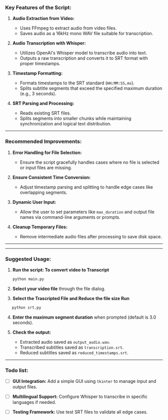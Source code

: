 ### Key Features of the Script:
1. **Audio Extraction from Video:**
   - Uses FFmpeg to extract audio from video files.
   - Saves audio as a 16kHz mono WAV file suitable for transcription.

2. **Audio Transcription with Whisper:**
   - Utilizes OpenAI's Whisper model to transcribe audio into text.
   - Outputs a raw transcription and converts it to SRT format with proper timestamps.

3. **Timestamp Formatting:**
   - Formats timestamps to the SRT standard (`HH:MM:SS,ms`).
   - Splits subtitle segments that exceed the specified maximum duration (e.g., 3 seconds).

4. **SRT Parsing and Processing:**
   - Reads existing SRT files.
   - Splits segments into smaller chunks while maintaining synchronization and logical text distribution.

---

### Recommended Improvements:
1. **Error Handling for File Selection:**
   - Ensure the script gracefully handles cases where no file is selected or input files are missing.

2. **Ensure Consistent Time Conversion:**
   - Adjust timestamp parsing and splitting to handle edge cases like overlapping segments.

3. **Dynamic User Input:**
   - Allow the user to set parameters like `max_duration` and output file names via command-line arguments or prompts.

4. **Cleanup Temporary Files:**
   - Remove intermediate audio files after processing to save disk space.

---


---

### Suggested Usage:

1. **Run the script: To convert video to Transcript** 
   ```bash
   python main.py
   ```
   

2. **Select your video file** through the file dialog.
3. **Select the Trascripted File and Reduce the file size Run**
```bash
   python srt.py
   ```

4. **Enter the maximum segment duration** when prompted (default is 3.0 seconds).

5. **Check the output:**
   - Extracted audio saved as `output_audio.wav`.
   - Transcribed subtitles saved as `transcription.srt`.
   - Reduced subtitles saved as `reduced_timestamps.srt`.

---

### Todo list:
- [ ] **GUI Integration:** Add a simple GUI using `tkinter` to manage input and output files.

- [ ]  **Multilingual Support:** Configure Whisper to transcribe in specific languages if needed.

- [ ] **Testing Framework:** Use test SRT files to validate all edge cases.